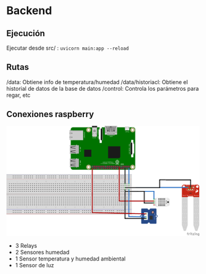 # Backend

## Ejecución

Ejecutar desde src/ :
`uvicorn main:app --reload`

## Rutas

/data: Obtiene info de temperatura/humedad
/data/historiacl: Obtiene el historial de datos de la base de datos
/control: Controla los parámetros para regar, etc

## Conexiones raspberry

![](raspberry_connections.png)

- 3 Relays
- 2 Sensores humedad
- 1 Sensor temperatura y humedad ambiental
- 1 Sensor de luz
